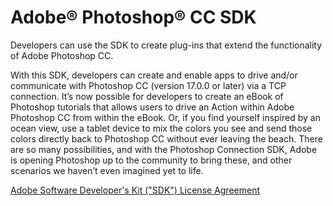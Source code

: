 # Adobe® Photoshop® CC SDK

Developers can use the SDK to create plug-ins that extend the functionality of Adobe Photoshop CC.

With this SDK, developers can create and enable apps to drive and/or communicate with Photoshop CC (version 17.0.0 or later) via a TCP connection. It’s now possible for developers to create an eBook of Photoshop tutorials that allows users to drive an Action within Adobe Photoshop CC from within the eBook. Or, if you find yourself inspired by an ocean view, use a tablet device to mix the colors you see and send those colors directly back to Photoshop CC without ever leaving the beach. There are so many possibilities, and with the Photoshop Connection SDK, Adobe is opening Photoshop up to the community to bring these, and other scenarios we haven’t even imagined yet to life.

[Adobe Software Developer's Kit ("SDK") License Agreement](LICENSE.md)

